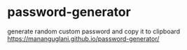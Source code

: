 # password-generator
generate random custom password and copy it to clipboard
https://mananguglani.github.io/password-generator/
